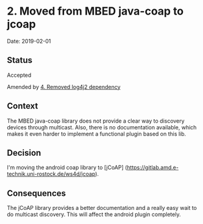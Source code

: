 # 2. Moved from MBED java-coap to jcoap

Date: 2019-02-01

## Status

Accepted

Amended by [4. Removed log4j2 dependency](0004-removed-log4j2-dependency.md)

## Context

The MBED java-coap library does not provide a clear way to discovery devices through multicast.
Also, there is no documentation available, which makes it even harder to implement a functional plugin based on this lib.

## Decision

I'm moving the android coap library to [jCoAP] (https://gitlab.amd.e-technik.uni-rostock.de/ws4d/jcoap). 

## Consequences

The jCoAP library provides a better documentation and a really easy wait to do multicast discovery. This will affect the android plugin completely.
